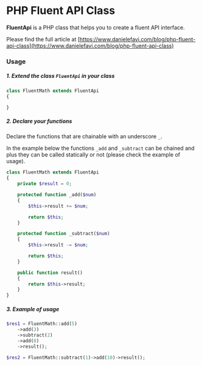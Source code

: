 # PHP Fluent API Class

**FluentApi** is a PHP class that helps you to create a fluent API interface.

Please find the full article at [https://www.danielefavi.com/blog/php-fluent-api-class](https://www.danielefavi.com/blog/php-fluent-api-class)

### Usage

##### 1. Extend the class `FluentApi` in your class

```php
class FluentMath extends FluentApi
{

}
```

##### 2. Declare your functions

Declare the functions that are chainable with an underscore `_`.

In the example below the functions `_add` and `_subtract` can be chained and plus they can be called statically or not (please check the example of usage).

```php
class FluentMath extends FluentApi
{
    private $result = 0;

    protected function _add($num)
    {
        $this->result += $num;

        return $this;
    }

    protected function _subtract($num)
    {
        $this->result -= $num;

        return $this;
    }

    public function result()
    {
        return $this->result;
    }
}
```

##### 3. Example of usage

```php
$res1 = FluentMath::add(5)
    ->add(3)
    ->subtract(2)
    ->add(8)
    ->result();

$res2 = FluentMath::subtract(1)->add(10)->result();
```
